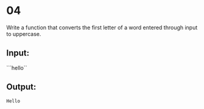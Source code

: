 # 04
Write a function that converts the first letter of a word entered through input to uppercase. 

## Input:
```hello``

## Output:
```Hello```
